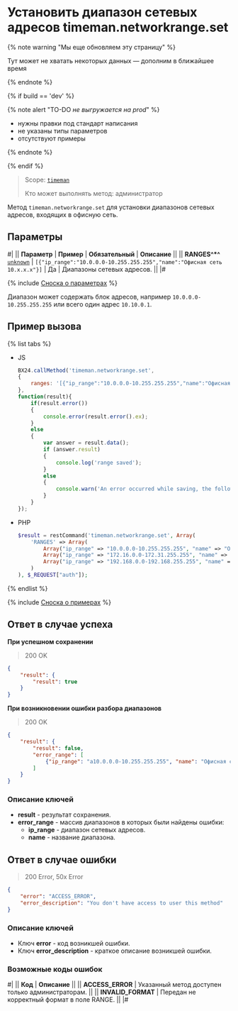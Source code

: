 # Установить диапазон сетевых адресов timeman.networkrange.set

{% note warning "Мы еще обновляем эту страницу" %}

Тут может не хватать некоторых данных — дополним в ближайшее время

{% endnote %}

{% if build == 'dev' %}

{% note alert "TO-DO _не выгружается на prod_" %}

- нужны правки под стандарт написания
- не указаны типы параметров
- отсутствуют примеры

{% endnote %}

{% endif %}

> Scope: [`timeman`](../../scopes/permissions.md)
>
> Кто может выполнять метод: администратор

Метод `timeman.networkrange.set` для установки диапазонов сетевых адресов, входящих в офисную сеть.

## Параметры

#|
|| **Параметр** | **Пример** | **Обязательный** | **Описание** ||
|| **RANGES^*^**
[`unknown`](../../data-types.md) | `[{"ip_range":"10.0.0.0-10.255.255.255","name":"Офисная сеть 10.x.x.x"}]` | Да | Диапазоны сетевых адресов. ||
|#

{% include [Сноска о параметрах](../../../_includes/required.md) %}

Диапазон может содержать блок адресов, например `10.0.0.0-10.255.255.255` или всего один адрес `10.10.0.1`.

## Пример вызова

{% list tabs %}

- JS

    ```js
    BX24.callMethod('timeman.networkrange.set',
    {
        ranges: '[{"ip_range":"10.0.0.0-10.255.255.255","name":"Офисная сеть 10.x.x.x"},{"ip_range":"172.16.0.0-172.31.255.255","name":"Офисная сеть 172.x.x.x"},{"ip_range":"192.168.0.0-192.168.255.255","name":"Офисная сеть 192.168.x.x"}]'
    },
    function(result){
        if(result.error())
        {
            console.error(result.error().ex);
        }
        else
        {
            var answer = result.data();
            if (answer.result)
            {
                console.log('range saved');
            }
            else
            {
                console.warn('An error occurred while saving, the following ranges are incorrect', answer.error_ranges);
            }
        }
    });
    ```

- PHP

    ```php
    $result = restCommand('timeman.networkrange.set', Array(
        'RANGES' => Array(
            Array("ip_range" => "10.0.0.0-10.255.255.255", "name" => "Офисная сеть 10.x.x.x"),
            Array("ip_range" => "172.16.0.0-172.31.255.255", "name" => "Офисная сеть 172.x.x.x"),
            Array("ip_range" => "192.168.0.0-192.168.255.255", "name" => "Офисная сеть 192.168.x.x")
        )
    ), $_REQUEST["auth"]);
    ```

{% endlist %}

{% include [Сноска о примерах](../../../_includes/examples.md) %}

## Ответ в случае успеха

**При успешном сохранении**

> 200 OK
```json
{
    "result": {
        "result": true
    }
}
```

**При возникновении ошибки разбора диапазонов**

> 200 OK
```json
{
    "result": {
        "result": false,
        "error_range": [
            {"ip_range": "a10.0.0.0-10.255.255.255", "name": "Офисная сеть 10.x.x.x"}
        ]
    }
}
```

### Описание ключей

- **result** - результат сохранения.
- **error_range** - массив диапазонов в которых были найдены ошибки:
    - **ip_range** - диапазон сетевых адресов.
    - **name** - название диапазона.

## Ответ в случае ошибки

> 200 Error, 50x Error
```json
{
    "error": "ACCESS_ERROR",
    "error_description": "You don't have access to user this method"
}
```

### Описание ключей

- Ключ **error** - код возникшей ошибки.
- Ключ **error_description** - краткое описание возникшей ошибки.

### Возможные коды ошибок

#|
|| **Код** | **Описание** ||
|| **ACCESS_ERROR** | Указанный метод доступен только администраторам. ||
|| **INVALID_FORMAT** | Передан не корректный формат в поле RANGE. ||
|#